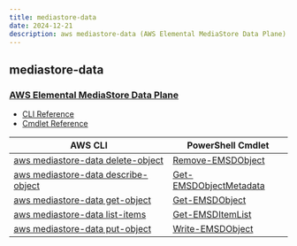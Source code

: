 ```yaml
---
title: mediastore-data
date: 2024-12-21
description: aws mediastore-data (AWS Elemental MediaStore Data Plane) command/cmdlet list.
---
```


## mediastore-data

### [AWS Elemental MediaStore Data Plane](https://aws.amazon.com/mediastore/)

* [CLI Reference](https://awscli.amazonaws.com/v2/documentation/api/latest/reference/mediastore-data/index.html)
* [Cmdlet Reference](https://docs.aws.amazon.com/powershell/latest/reference/items/AWS_Elemental_MediaStore_Data_Plane_cmdlets.html)

|AWS CLI|PowerShell Cmdlet|
|----|----|
|[aws mediastore-data delete-object](https://awscli.amazonaws.com/v2/documentation/api/latest/reference/mediastore-data/delete-object.html)|[Remove-EMSDObject](https://docs.aws.amazon.com/powershell/latest/reference/items/Remove-EMSDObject.html)|
|[aws mediastore-data describe-object](https://awscli.amazonaws.com/v2/documentation/api/latest/reference/mediastore-data/describe-object.html)|[Get-EMSDObjectMetadata](https://docs.aws.amazon.com/powershell/latest/reference/items/Get-EMSDObjectMetadata.html)|
|[aws mediastore-data get-object](https://awscli.amazonaws.com/v2/documentation/api/latest/reference/mediastore-data/get-object.html)|[Get-EMSDObject](https://docs.aws.amazon.com/powershell/latest/reference/items/Get-EMSDObject.html)|
|[aws mediastore-data list-items](https://awscli.amazonaws.com/v2/documentation/api/latest/reference/mediastore-data/list-items.html)|[Get-EMSDItemList](https://docs.aws.amazon.com/powershell/latest/reference/items/Get-EMSDItemList.html)|
|[aws mediastore-data put-object](https://awscli.amazonaws.com/v2/documentation/api/latest/reference/mediastore-data/put-object.html)|[Write-EMSDObject](https://docs.aws.amazon.com/powershell/latest/reference/items/Write-EMSDObject.html)|

